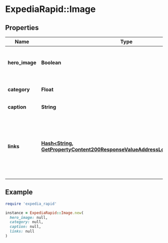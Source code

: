 # ExpediaRapid::Image

## Properties

| Name | Type | Description | Notes |
| ---- | ---- | ----------- | ----- |
| **hero_image** | **Boolean** | Whether this image is a hero image or not. | [optional] |
| **category** | **Float** | The category of the image. | [optional] |
| **caption** | **String** | The image caption. | [optional] |
| **links** | [**Hash&lt;String, GetPropertyContent200ResponseValueAddressLocalizedLinksValue&gt;**](GetPropertyContent200ResponseValueAddressLocalizedLinksValue.md) | Contains urls for all of the image sizes available. Sizes may include: 70 px, 200px, 350 px, and 1,000 px | [optional] |

## Example

```ruby
require 'expedia_rapid'

instance = ExpediaRapid::Image.new(
  hero_image: null,
  category: null,
  caption: null,
  links: null
)
```

